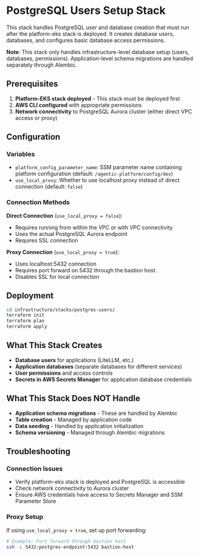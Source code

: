 # PostgreSQL Users Setup Stack

This stack handles PostgreSQL user and database creation that must run after the platform-eks stack is deployed. It creates database users, databases, and configures basic database access permissions.

**Note**: This stack only handles infrastructure-level database setup (users, databases, permissions). Application-level schema migrations are handled separately through Alembic.

## Prerequisites

1. **Platform-EKS stack deployed** - This stack must be deployed first
2. **AWS CLI configured** with appropriate permissions
3. **Network connectivity** to PostgreSQL Aurora cluster (either direct VPC access or proxy)

## Configuration

### Variables

- `platform_config_parameter_name`: SSM parameter name containing platform configuration (default: `/agentic-platform/config/dev`)
- `use_local_proxy`: Whether to use localhost proxy instead of direct connection (default: `false`)

### Connection Methods

**Direct Connection** (`use_local_proxy = false`):
- Requires running from within the VPC or with VPC connectivity
- Uses the actual PostgreSQL Aurora endpoint
- Requires SSL connection

**Proxy Connection** (`use_local_proxy = true`):
- Uses localhost:5432 connection
- Requires port forward on 5432 through the bastion host.
- Disables SSL for local connection

## Deployment

```bash
cd infrastructure/stacks/postgres-users/
terraform init
terraform plan
terraform apply
```

## What This Stack Creates

- **Database users** for applications (LiteLLM, etc.)
- **Application databases** (separate databases for different services)
- **User permissions** and access controls
- **Secrets in AWS Secrets Manager** for application database credentials

## What This Stack Does NOT Handle

- **Application schema migrations** - These are handled by Alembic
- **Table creation** - Managed by application code
- **Data seeding** - Handled by application initialization
- **Schema versioning** - Managed through Alembic migrations

## Troubleshooting

### Connection Issues
- Verify platform-eks stack is deployed and PostgreSQL is accessible
- Check network connectivity to Aurora cluster
- Ensure AWS credentials have access to Secrets Manager and SSM Parameter Store

### Proxy Setup
If using `use_local_proxy = true`, set up port forwarding:
```bash
# Example: Port forward through bastion host
ssh -L 5432:postgres-endpoint:5432 bastion-host
```
